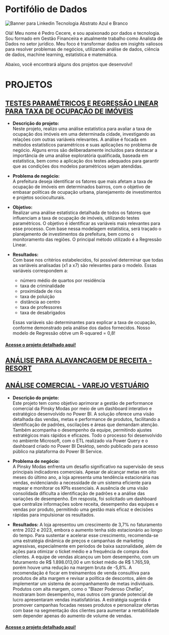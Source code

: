 # Portifólio de Dados

![Banner para Linkedin Tecnologia Abstrato Azul e Branco](https://github.com/user-attachments/assets/fd0d199e-94a1-413c-8592-e96a7f0256f1)

Olá! Meu nome é Pedro Cecere, e sou apaixonado por dados e tecnologia. Sou formado em Gestão Financeira e atualmente trabalho como Analista de Dados no setor jurídico. Meu foco é transformar dados em insights valiosos para resolver problemas de negócios, utilizando análise de dados, ciência de dados, machine learning, estatística e matemática.

Abaixo, você encontrará alguns dos projetos que desenvolvi!

# PROJETOS 

## [TESTES PARAMÉTRICOS E REGRESSÃO LINEAR PARA TAXA DE OCUPAÇÃO DE IMÓVEIS](https://github.com/pedrocecere/Portifolio_Regressao_Linear_Testes_Parametricos.git)

- **Descrição do projeto:**  
  Neste projeto, realizo uma análise estatística para avaliar a taxa de ocupação dos imóveis em uma determinada cidade, investigando as relações com outras variáveis relevantes. A análise é focada em métodos estatísticos paramétricos e suas aplicações no problema de negócio. Alguns erros são deliberadamente incluídos para destacar a importância de uma análise exploratória qualificada, baseada em estatística, bem como a aplicação dos testes adequados para garantir que as condições dos modelos paramétricos sejam atendidas.

- **Problema de negócio:**  
  A prefeitura deseja identificar os fatores que mais afetam a taxa de ocupação de imóveis em determinados bairros, com o objetivo de embasar políticas de ocupação urbana, planejamento de investimentos e projetos socioculturais.

- **Objetivo:**  
  Realizar uma análise estatística detalhada de todos os fatores que influenciam a taxa de ocupação de imóveis, utilizando testes paramétricos. O objetivo é identificar as variáveis mais relevantes para esse processo. Com base nessa modelagem estatística, será traçado o planejamento de investimentos da prefeitura, bem como o monitoramento das regiões. O principal método utilizado é a Regressão Linear.

- **Resultados:**  
  Com base nos critérios estabelecidos, foi possível determinar que todas as variáveis analisadas (x1 a x7) são relevantes para o modelo. Essas variáveis correspondem a:

  - número médio de quartos por residência
  - taxa de criminalidade
  - proximidade de rios
  - taxa de poluição
  - distância ao centro
  - taxa de professores
  - taxa de desabrigados

  Essas variáveis são determinantes para explicar a taxa de ocupação, conforme demonstrado pela análise dos dados fornecidos.
  Nosso modelo de Regressão obtve um R-squared = 0,8!

#### [Acesse o projeto detalhado aqui!](https://github.com/pedrocecere/Portifolio_Regressao_Linear_Testes_Parametricos.git)

## [ANÁLISE PARA ALAVANCAGEM DE RECEITA - RESORT](https://github.com/pedrocecere/Portifolio_Case_Resort_DataViz.git)

## [ANÁLISE COMERCIAL - VAREJO VESTUÁRIO](https://github.com/pedrocecere/Portifolio_Analise_Comercial_DataViz.git)

- **Descrição do projeto:**  
Este projeto tem como objetivo aprimorar a gestão de performance comercial da Pinsky Modas por meio de um dashboard interativo e estratégico desenvolvido no Power BI. A solução oferece uma visão detalhada das vendas, metas e performance de produtos, facilitando a identificação de padrões, oscilações e áreas que demandam atenção. Também acompanha o desempenho da equipe, permitindo ajustes estratégicos mais rápidos e eficazes. Todo o processo foi desenvolvido no ambiente Microsoft, com o ETL realizado via Power Query e o dashboard criado no Power BI Desktop, sendo publicado para acesso público na plataforma do Power BI Service.

- **Problema de negócio:**  
A Pinsky Modas enfrenta um desafio significativo na supervisão de seus principais indicadores comerciais. Apesar de alcançar metas em oito meses do último ano, a loja apresenta uma tendência estacionária nas vendas, evidenciando a necessidade de um sistema eficiente para mapear e monitorar os KPIs essenciais. A ausência de uma visão consolidada dificulta a identificação de padrões e a análise das variações de desempenho. Em resposta, foi solicitado um dashboard que centralize informações sobre receita, desempenho das equipes e vendas por produto, permitindo uma gestão mais eficaz e decisões rápidas para impulsionar os resultados.

- **Resultados:**
  A loja apresentou um crescimento de 3,7% no faturamento entre 2022 e 2023, embora o aumento tenha sido estacionário ao longo do tempo. Para sustentar e acelerar esse crescimento, recomenda-se uma estratégia dinâmica de preços e campanhas de marketing agressivas, especialmente em períodos de baixa sazonalidade, além de ações para otimizar o ticket médio e a frequência de compra dos clientes.
A equipe de vendas alcançou um bom desempenho, com um faturamento de R$ 1.898.013,00 e um ticket médio de R$ 1.765,59, porém houve uma redução na margem bruta de -5,8%. A recomendação é focar em treinamentos de venda consultiva para produtos de alta margem e revisar a política de descontos, além de implementar um sistema de acompanhamento de metas individuais.
Produtos com alta margem, como o "Blazer Poderoso Chefão", mostraram bom desempenho, mas outros com grande potencial de lucro apresentaram vendas insatisfatórias. A estratégia sugerida é promover campanhas focadas nesses produtos e personalizar ofertas com base na segmentação dos clientes para aumentar a rentabilidade sem depender apenas do aumento de volume de vendas.

#### [Acesse o projeto detalhado aqui!](https://github.com/pedrocecere/Portifolio_Analise_Comercial_DataViz.git)

